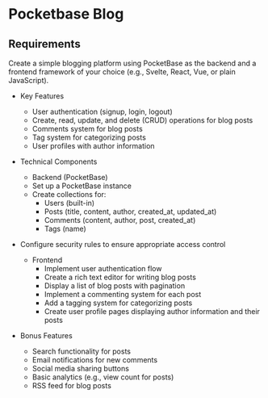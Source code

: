 # Pocketbase Blog

## Requirements
Create a simple blogging platform using PocketBase as the backend and a frontend framework of your choice (e.g., Svelte, React, Vue, or plain JavaScript).

* Key Features
    - User authentication (signup, login, logout)
    - Create, read, update, and delete (CRUD) operations for blog posts
    - Comments system for blog posts
    - Tag system for categorizing posts
    - User profiles with author information
  
* Technical Components
    - Backend (PocketBase) 
    - Set up a PocketBase instance
    - Create collections for:
        - Users (built-in)
        - Posts (title, content, author, created_at, updated_at)
        - Comments (content, author, post, created_at)
        - Tags (name)

 

* Configure security rules to ensure appropriate access control

    - Frontend
      - Implement user authentication flow
      - Create a rich text editor for writing blog posts
      - Display a list of blog posts with pagination
      - Implement a commenting system for each post
      - Add a tagging system for categorizing posts
      - Create user profile pages displaying author information and their posts
* Bonus Features

    - Search functionality for posts
    - Email notifications for new comments
    - Social media sharing buttons
    - Basic analytics (e.g., view count for posts)
    - RSS feed for blog posts